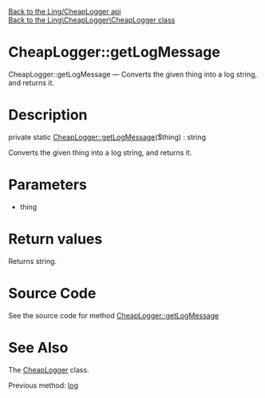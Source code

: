 [Back to the Ling/CheapLogger api](https://github.com/lingtalfi/CheapLogger/blob/master/doc/api/Ling/CheapLogger.md)<br>
[Back to the Ling\CheapLogger\CheapLogger class](https://github.com/lingtalfi/CheapLogger/blob/master/doc/api/Ling/CheapLogger/CheapLogger.md)


CheapLogger::getLogMessage
================



CheapLogger::getLogMessage — Converts the given thing into a log string, and returns it.




Description
================


private static [CheapLogger::getLogMessage](https://github.com/lingtalfi/CheapLogger/blob/master/doc/api/Ling/CheapLogger/CheapLogger/getLogMessage.md)($thing) : string




Converts the given thing into a log string, and returns it.




Parameters
================


- thing

    


Return values
================

Returns string.








Source Code
===========
See the source code for method [CheapLogger::getLogMessage](https://github.com/lingtalfi/CheapLogger/blob/master/CheapLogger.php#L49-L59)


See Also
================

The [CheapLogger](https://github.com/lingtalfi/CheapLogger/blob/master/doc/api/Ling/CheapLogger/CheapLogger.md) class.

Previous method: [log](https://github.com/lingtalfi/CheapLogger/blob/master/doc/api/Ling/CheapLogger/CheapLogger/log.md)<br>

